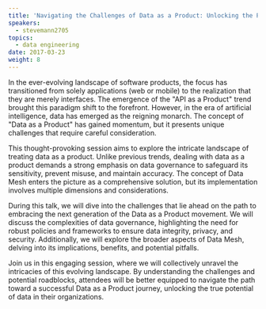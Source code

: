 ```yaml
---
title: 'Navigating the Challenges of Data as a Product: Unlocking the Potential of Data Governance and Data Mesh'
speakers:
  - stevemann2705
topics:
  - data engineering
date: 2017-03-23
weight: 8
---
```


In the ever-evolving landscape of software products, the focus has transitioned from solely applications (web or mobile) to the realization that they are merely interfaces. The emergence of the "API as a Product" trend brought this paradigm shift to the forefront. However, in the era of artificial intelligence, data has emerged as the reigning monarch. The concept of "Data as a Product" has gained momentum, but it presents unique challenges that require careful consideration.

This thought-provoking session aims to explore the intricate landscape of treating data as a product. Unlike previous trends, dealing with data as a product demands a strong emphasis on data governance to safeguard its sensitivity, prevent misuse, and maintain accuracy. The concept of Data Mesh enters the picture as a comprehensive solution, but its implementation involves multiple dimensions and considerations.

During this talk, we will dive into the challenges that lie ahead on the path to embracing the next generation of the Data as a Product movement. We will discuss the complexities of data governance, highlighting the need for robust policies and frameworks to ensure data integrity, privacy, and security. Additionally, we will explore the broader aspects of Data Mesh, delving into its implications, benefits, and potential pitfalls.

Join us in this engaging session, where we will collectively unravel the intricacies of this evolving landscape. By understanding the challenges and potential roadblocks, attendees will be better equipped to navigate the path toward a successful Data as a Product journey, unlocking the true potential of data in their organizations.